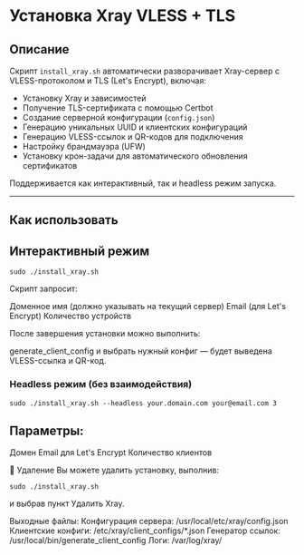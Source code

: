 # Установка Xray VLESS + TLS

## Описание

Скрипт `install_xray.sh` автоматически разворачивает Xray-сервер с VLESS-протоколом и TLS (Let's Encrypt), включая:

- Установку Xray и зависимостей
- Получение TLS-сертификата с помощью Certbot
- Создание серверной конфигурации (`config.json`)
- Генерацию уникальных UUID и клиентских конфигураций
- Генерацию VLESS-ссылок и QR-кодов для подключения
- Настройку брандмауэра (UFW)
- Установку крон-задачи для автоматического обновления сертификатов

Поддерживается как интерактивный, так и headless режим запуска.

---

## Как использовать

## Интерактивный режим

```
sudo ./install_xray.sh
```

Скрипт запросит:

Доменное имя (должно указывать на текущий сервер)
Email (для Let's Encrypt)
Количество устройств

После завершения установки можно выполнить:

generate_client_config и выбрать нужный конфиг — будет выведена VLESS-ссылка и QR-код.



### Headless режим (без взаимодействия)
```
sudo ./install_xray.sh --headless your.domain.com your@email.com 3
```

## Параметры:

Домен
Email для Let's Encrypt
Количество клиентов

🧹 Удаление
Вы можете удалить установку, выполнив:

```
sudo ./install_xray.sh
```
и выбрав пункт Удалить Xray.

Выходные файлы:
Конфигурация сервера: /usr/local/etc/xray/config.json
Клиентские конфиги: /etc/xray/client_configs/*.json
Генератор ссылок: /usr/local/bin/generate_client_config
Логи: /var/log/xray/
